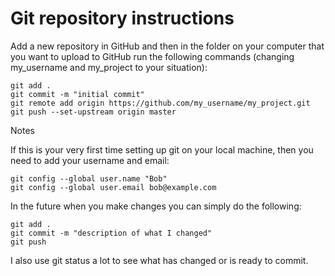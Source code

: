 # Git repository instructions

Add a new repository in GitHub and then in the folder on your computer that you want to upload to GitHub run the following commands (changing my_username and my_project to your situation):

```git init
git add .
git commit -m "initial commit"
git remote add origin https://github.com/my_username/my_project.git
git push --set-upstream origin master
```
Notes

If this is your very first time setting up git on your local machine, then you need to add your username and email:
```
git config --global user.name "Bob"
git config --global user.email bob@example.com
```
In the future when you make changes you can simply do the following:
```
git add .
git commit -m "description of what I changed"
git push
```
I also use git status a lot to see what has changed or is ready to commit.

